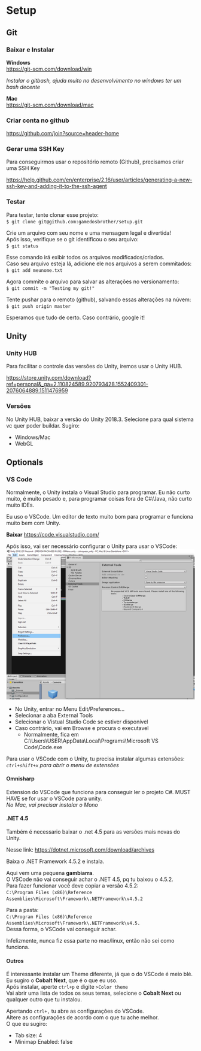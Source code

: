 # Setup

## Git

### Baixar e Instalar

**Windows**  
https://git-scm.com/download/win

_Instalar o gitbash, ajuda muito no desenvolvimento no windows ter um bash decente_

**Mac**  
https://git-scm.com/download/mac

### Criar conta no github

https://github.com/join?source=header-home

### Gerar uma SSH Key

Para conseguirmos usar o repositório remoto (Github), precisamos criar uma SSH Key

https://help.github.com/en/enterprise/2.16/user/articles/generating-a-new-ssh-key-and-adding-it-to-the-ssh-agent

### Testar

Para testar, tente clonar esse projeto:  
`$ git clone git@github.com:gamedosbrother/setup.git`  

Crie um arquivo com seu nome e uma mensagem legal e divertida!  
Após isso, verifique se o git identificou o seu arquivo:  
`$ git status`  

Esse comando irá exibir todos os arquivos modificados/criados.  
Caso seu arquivo esteja lá, adicione ele nos arquivos a serem commitados:  
`$ git add meunome.txt`  

Agora commite o arquivo para salvar as alterações no versionamento:  
`$ git commit -m "Testing my git!"`  

Tente pushar para o remoto (github), salvando essas alterações na núvem:  
`$ git push origin master`  

Esperamos que tudo de certo. Caso contrário, google it!  

## Unity

### Unity HUB

Para facilitar o controle das versões do Unity, iremos usar o Unity HUB.

https://store.unity.com/download?ref=personal&_ga=2.110824589.920793428.1552409301-2076064889.1511476959

### Versões

No Unity HUB, baixar a versão do Unity 2018.3.
Selecione para qual sistema vc quer poder buildar. Sugiro:
* Windows/Mac
* WebGL

## Optionals

### VS Code

Normalmente, o Unity instala o Visual Studio para programar.
Eu não curto muito, é muito pesado e, para programar coisas fora de C#/Java, não curto muito IDEs.

Eu uso o VSCode. Um editor de texto muito bom para programar e funciona muito bem com Unity.

**Baixar**
https://code.visualstudio.com/

Após isso, vai ser necessário configurar o Unity para usar o VSCode:
![Configurar VSCode no Unity](https://raw.githubusercontent.com/gamedosbrother/setup/master/config_unity_vscode.png)

* No Unity, entrar no Menu Edit/Preferences...
* Selecionar a aba External Tools
* Selecionar o Vistual Studio Code se estiver disponível
* Caso contrário, vai em Browse e procura o executavel
  * Normalmente, fica em C:\Users\USER\AppData\Local\Programs\Microsoft VS Code\Code.exe

Para usar o VSCode com o Unity, tu precisa instalar algumas extensões:
_`ctrl+shift+x` para abrir o menu de extensões_

#### Omnisharp
Extension do VSCode que funciona para conseguir ler o projeto C#. MUST HAVE se for usar o VSCode para unity.  
_No Mac, vai precisar instalar o Mono_

#### .NET 4.5

Também é necessario baixar o .net 4.5 para as versões mais novas do Unity.

Nesse link:
https://dotnet.microsoft.com/download/archives

Baixa o .NET Framework 4.5.2 e instala.  

Aqui vem uma pequena **gambiarra**.  
O VSCode não vai conseguir achar o .NET 4.5, pq tu baixou o 4.5.2.  
Para fazer funcionar você deve copiar a versão 4.5.2:  
`C:\Program Files (x86)\Reference Assemblies\Microsoft\Framework\.NETFramework\v4.5.2`  

Para a pasta:  
`C:\Program Files (x86)\Reference Assemblies\Microsoft\Framework\.NETFramework\v4.5.`  
Dessa forma, o VSCode vai conseguir achar.  

Infelizmente, nunca fiz essa parte no mac/linux, então não sei como funciona.

#### Outros

É interessante instalar um Theme diferente, já que o do VSCode é meio blé.  
Eu sugiro o **Cobalt Next**, que é o que eu uso.  
Após instalar, aperte `ctrl+p` e digite `>Color theme`  
Vai abrir uma lista de todos os seus temas, selecione o **Cobalt Next** ou qualquer outro que tu instalou.  

Apertando `ctrl+,` tu abre as configurações do VSCode.  
Altere as configurações de acordo com o que tu ache melhor.  
O que eu sugiro:
* Tab size: 4
* Minimap Enabled: false